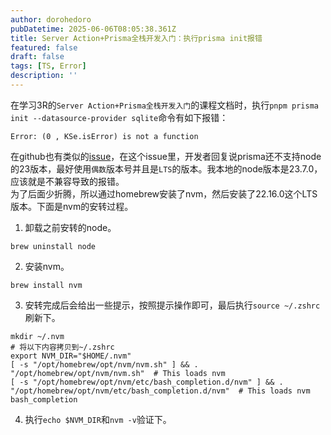 ```yaml
---
author: dorohedoro
pubDatetime: 2025-06-06T08:05:38.361Z
title: Server Action+Prisma全栈开发入门：执行prisma init报错
featured: false
draft: false
tags: [TS, Error]
description: ''
---
```


在学习3R的`Server Action+Prisma全栈开发入门`的课程文档时，执行`pnpm prisma init --datasource-provider sqlite`命令有如下报错：
```text
Error: (0 , KSe.isError) is not a function
```
在github也有类似的[issue](https://github.com/prisma/prisma/issues/25463)，在这个issue里，开发者回复说prisma还不支持node的23版本，最好使用`偶数`版本号并且是`LTS`的版本。我本地的node版本是23.7.0，应该就是不兼容导致的报错。<br>
为了后面少折腾，所以通过homebrew安装了nvm，然后安装了22.16.0这个LTS版本。下面是nvm的安转过程。
1. 卸载之前安转的node。
```text
brew uninstall node
```
2. 安装nvm。
```text
brew install nvm
```
3. 安转完成后会给出一些提示，按照提示操作即可，最后执行`source ~/.zshrc`刷新下。
```
mkdir ~/.nvm
# 将以下内容拷贝到~/.zshrc
export NVM_DIR="$HOME/.nvm"
[ -s "/opt/homebrew/opt/nvm/nvm.sh" ] && . "/opt/homebrew/opt/nvm/nvm.sh"  # This loads nvm
[ -s "/opt/homebrew/opt/nvm/etc/bash_completion.d/nvm" ] && . "/opt/homebrew/opt/nvm/etc/bash_completion.d/nvm"  # This loads nvm bash_completion
```
4. 执行`echo $NVM_DIR`和`nvm -v`验证下。